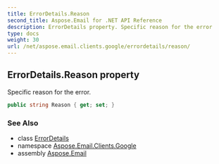 ```yaml
---
title: ErrorDetails.Reason
second_title: Aspose.Email for .NET API Reference
description: ErrorDetails property. Specific reason for the error
type: docs
weight: 30
url: /net/aspose.email.clients.google/errordetails/reason/
---
```

## ErrorDetails.Reason property

Specific reason for the error.

```csharp
public string Reason { get; set; }
```

### See Also

* class [ErrorDetails](../)
* namespace [Aspose.Email.Clients.Google](../../errordetails/)
* assembly [Aspose.Email](../../../)


